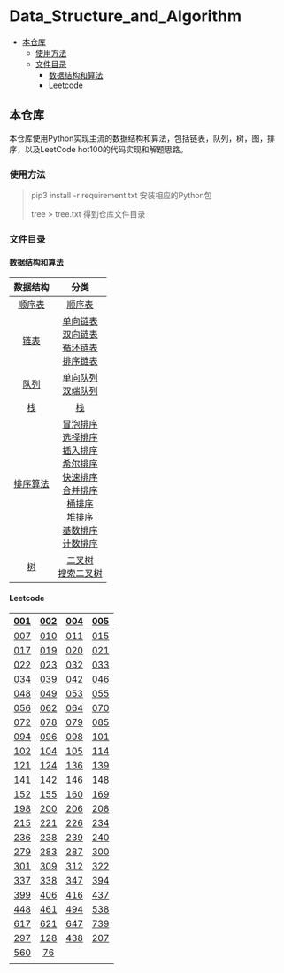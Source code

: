 # Data_Structure_and_Algorithm

- [本仓库](#---)
  * [使用方法](#----)
  * [文件目录](#----)
    + [数据结构和算法](#-------)
    + [Leetcode](#leetcode)



## 本仓库

本仓库使用Python实现主流的数据结构和算法，包括链表，队列，树，图，排序，以及LeetCode hot100的代码实现和解题思路。

### 使用方法




> pip3 install -r requirement.txt					安装相应的Python包
>
> tree > tree.txt 								    得到仓库文件目录

### 文件目录

#### 数据结构和算法

|                           数据结构                           |                             分类                             |
| :----------------------------------------------------------: | :----------------------------------------------------------: |
| [顺序表](https://github.com/lichong0309/Data_Structure_and_Algorithm/tree/main/Data_Structure/_00_list) | [顺序表](https://github.com/lichong0309/Data_Structure_and_Algorithm/blob/main/Data_Structure/_00_list/list.py) |
| [链表](https://github.com/lichong0309/Data_Structure_and_Algorithm/tree/main/Data_Structure/_01_linkList) | [单向链表](https://github.com/lichong0309/Data_Structure_and_Algorithm/blob/main/Data_Structure/_01_linkList/singleLink.py)<br />[双向链表](https://github.com/lichong0309/Data_Structure_and_Algorithm/blob/main/Data_Structure/_01_linkList/doubleLink.py)<br />[循环链表](https://github.com/lichong0309/Data_Structure_and_Algorithm/blob/main/Data_Structure/_01_linkList/circleSingleLink.py)<br />[排序链表](https://github.com/lichong0309/Data_Structure_and_Algorithm/blob/main/Data_Structure/_01_linkList/sortLink.py) |
| [队列](https://github.com/lichong0309/Data_Structure_and_Algorithm/tree/main/Data_Structure/_02_queue) | [单向队列](https://github.com/lichong0309/Data_Structure_and_Algorithm/blob/main/Data_Structure/_02_queue/queue.py)<br />[双端队列](https://github.com/lichong0309/Data_Structure_and_Algorithm/blob/main/Data_Structure/_02_queue/doubleEndedQueue.py) |
| [栈](https://github.com/lichong0309/Data_Structure_and_Algorithm/tree/main/Data_Structure/_03_stack) | [栈](https://github.com/lichong0309/Data_Structure_and_Algorithm/tree/main/Data_Structure/_03_stack) |
| [排序算法](https://github.com/lichong0309/Data_Structure_and_Algorithm/tree/main/Data_Structure/_04_sortAlgorithm) | [冒泡排序](https://github.com/lichong0309/Data_Structure_and_Algorithm/tree/main/Data_Structure/_04_sortAlgorithm/_00_bubbleSort)<br />[选择排序](https://github.com/lichong0309/Data_Structure_and_Algorithm/tree/main/Data_Structure/_04_sortAlgorithm/_01_selectionSort)<br />[插入排序](https://github.com/lichong0309/Data_Structure_and_Algorithm/tree/main/Data_Structure/_04_sortAlgorithm/_02_insertionSort)<br />[希尔排序](https://github.com/lichong0309/Data_Structure_and_Algorithm/tree/main/Data_Structure/_04_sortAlgorithm/_03_shellSort)<br />[快速排序](https://github.com/lichong0309/Data_Structure_and_Algorithm/tree/main/Data_Structure/_04_sortAlgorithm/_04_quickSort)<br />[合并排序](https://github.com/lichong0309/Data_Structure_and_Algorithm/tree/main/Data_Structure/_04_sortAlgorithm/_04_quickSort)<br />[桶排序](https://github.com/lichong0309/Data_Structure_and_Algorithm/tree/main/Data_Structure/_04_sortAlgorithm/_06_bucketSort)<br />[堆排序](https://github.com/lichong0309/Data_Structure_and_Algorithm/tree/main/Data_Structure/_04_sortAlgorithm/_07_heapSort)<br />[基数排序](https://github.com/lichong0309/Data_Structure_and_Algorithm/tree/main/Data_Structure/_04_sortAlgorithm/_08_radixSort)<br />[计数排序](https://github.com/lichong0309/Data_Structure_and_Algorithm/tree/main/Data_Structure/_04_sortAlgorithm) |
| [树](https://github.com/lichong0309/Data_Structure_and_Algorithm/tree/main/Data_Structure/_05_tree) | [二叉树](https://github.com/lichong0309/Data_Structure_and_Algorithm/tree/main/Data_Structure/_05_tree/binaryTree)<br />[搜索二叉树](https://github.com/lichong0309/Data_Structure_and_Algorithm/tree/main/Data_Structure/_05_tree/binarySearchTree) |

#### Leetcode

| [001](https://github.com/lichong0309/Data_Structure_and_Algorithm/tree/main/LeetCodeHot100/_001_%E4%B8%A4%E6%95%B0%E4%B9%8B%E5%92%8C) | [002](https://github.com/lichong0309/Data_Structure_and_Algorithm/tree/main/LeetCodeHot100/_002_%E4%B8%A4%E6%95%B0%E7%9B%B8%E5%8A%A0) | [004](https://github.com/lichong0309/Data_Structure_and_Algorithm/tree/main/LeetCodeHot100/_004_%E5%AF%BB%E6%89%BE%E4%B8%A4%E4%B8%AA%E6%AD%A3%E5%BA%8F%E6%95%B0%E7%BB%84%E7%9A%84%E4%B8%AD%E4%BD%8D%E6%95%B0) | [005](https://github.com/lichong0309/Data_Structure_and_Algorithm/tree/main/LeetCodeHot100/_005_%E6%9C%80%E9%95%BF%E5%9B%9E%E6%96%87%E5%AD%90%E4%B8%B2) |
| :----------------------------------------------------------: | :----------------------------------------------------------: | :----------------------------------------------------------: | :----------------------------------------------------------: |
| [007](https://github.com/lichong0309/Data_Structure_and_Algorithm/tree/main/LeetCodeHot100/_007_%E6%95%B4%E6%95%B0%E5%8F%8D%E8%BD%AC) | [010](https://github.com/lichong0309/Data_Structure_and_Algorithm/tree/main/LeetCodeHot100/_010_%E6%AD%A3%E5%88%99%E8%A1%A8%E8%BE%BE%E5%BC%8F%E5%8C%B9%E9%85%8D) | [011](https://github.com/lichong0309/Data_Structure_and_Algorithm/tree/main/LeetCodeHot100/_011_%E7%9B%9B%E6%9C%80%E5%A4%9A%E6%B0%B4%E7%9A%84%E5%AE%B9%E5%99%A8) | [015](https://github.com/lichong0309/Data_Structure_and_Algorithm/tree/main/LeetCodeHot100/_015_%E4%B8%89%E6%95%B0%E4%B9%8B%E5%92%8C) |
| [017](https://github.com/lichong0309/Data_Structure_and_Algorithm/tree/main/LeetCodeHot100/_017_%E7%94%B5%E8%AF%9D%E5%8F%B7%E7%A0%81%E7%9A%84%E5%AD%97%E6%AF%8D%E7%BB%84%E5%90%88) | [019](https://github.com/lichong0309/Data_Structure_and_Algorithm/tree/main/LeetCodeHot100/_019_%E5%88%A0%E9%99%A4%E9%93%BE%E8%A1%A8%E7%9A%84%E5%80%92%E6%95%B0%E7%AC%ACN%E4%B8%AA%E8%8A%82%E7%82%B9) | [020](https://github.com/lichong0309/Data_Structure_and_Algorithm/tree/main/LeetCodeHot100/_020_%E6%9C%89%E6%95%88%E7%9A%84%E6%8B%AC%E5%8F%B7) | [021](https://github.com/lichong0309/Data_Structure_and_Algorithm/tree/main/LeetCodeHot100/_021_%E5%90%88%E5%B9%B6%E4%B8%A4%E4%B8%AA%E6%9C%89%E5%BA%8F%E9%93%BE%E8%A1%A8) |
| [022](https://github.com/lichong0309/Data_Structure_and_Algorithm/tree/main/LeetCodeHot100/_022_%E6%8B%AC%E5%8F%B7%E7%94%9F%E6%88%90) | [023](https://github.com/lichong0309/Data_Structure_and_Algorithm/tree/main/LeetCodeHot100/_023_%E5%90%88%E5%B9%B6K%E4%B8%AA%E5%8D%87%E5%BA%8F%E9%93%BE%E8%A1%A8) | [032](https://github.com/lichong0309/Data_Structure_and_Algorithm/tree/main/LeetCodeHot100/_032_%E6%9C%80%E9%95%BF%E6%9C%89%E6%95%88%E6%8B%AC%E5%8F%B7) | [033](https://github.com/lichong0309/Data_Structure_and_Algorithm/tree/main/LeetCodeHot100/_033_%E6%90%9C%E7%B4%A2%E6%97%8B%E8%BD%AC%E6%8E%92%E5%BA%8F%E6%95%B0%E7%BB%84) |
| [034](https://github.com/lichong0309/Data_Structure_and_Algorithm/tree/main/LeetCodeHot100/_034_%E5%9C%A8%E6%8E%92%E5%BA%8F%E6%95%B0%E7%BB%84%E4%B8%AD%E6%9F%A5%E6%89%BE%E5%85%83%E7%B4%A0%E7%9A%84%E7%AC%AC%E4%B8%80%E4%B8%AA%E5%92%8C%E6%9C%80%E5%90%8E%E4%B8%80%E4%B8%AA%E4%BD%8D%E7%BD%AE) | [039](https://github.com/lichong0309/Data_Structure_and_Algorithm/tree/main/LeetCodeHot100/_039_%E7%BB%84%E5%90%88%E6%80%BB%E5%92%8C) | [042](https://github.com/lichong0309/Data_Structure_and_Algorithm/tree/main/LeetCodeHot100/_042_%E6%8E%A5%E9%9B%A8%E6%B0%B4) | [046](https://github.com/lichong0309/Data_Structure_and_Algorithm/tree/main/LeetCodeHot100/_046_%E5%85%A8%E6%8E%92%E5%88%97) |
| [048](https://github.com/lichong0309/Data_Structure_and_Algorithm/tree/main/LeetCodeHot100/_048_%E6%97%8B%E8%BD%AC%E5%9B%BE%E5%83%8F) | [049](https://github.com/lichong0309/Data_Structure_and_Algorithm/tree/main/LeetCodeHot100/_049_%E5%AD%97%E6%AF%8D%E5%BC%82%E4%BD%8D%E8%AF%8D%E5%88%86%E7%BB%84) | [053](https://github.com/lichong0309/Data_Structure_and_Algorithm/tree/main/LeetCodeHot100/_053_%E6%9C%80%E5%A4%A7%E5%AD%90%E6%95%B0%E7%BB%84%E5%92%8C) | [055](https://github.com/lichong0309/Data_Structure_and_Algorithm/tree/main/LeetCodeHot100/_055_%E8%B7%B3%E8%B7%83%E6%B8%B8%E6%88%8F) |
| [056](https://github.com/lichong0309/Data_Structure_and_Algorithm/tree/main/LeetCodeHot100/_056_%E5%90%88%E5%B9%B6%E5%8C%BA%E9%97%B4) | [062](https://github.com/lichong0309/Data_Structure_and_Algorithm/tree/main/LeetCodeHot100/_062_%E4%B8%8D%E5%90%8C%E8%B7%AF%E5%BE%84) | [064](https://github.com/lichong0309/Data_Structure_and_Algorithm/tree/main/LeetCodeHot100/_064_%E6%9C%80%E5%B0%8F%E8%B7%AF%E5%BE%84%E5%92%8C) | [070](https://github.com/lichong0309/Data_Structure_and_Algorithm/tree/main/LeetCodeHot100/_070_%E7%88%AC%E6%A5%BC%E6%A2%AF) |
| [072](https://github.com/lichong0309/Data_Structure_and_Algorithm/tree/main/LeetCodeHot100/_072_%E7%BC%96%E8%BE%91%E8%B7%9D%E7%A6%BB) | [078](https://github.com/lichong0309/Data_Structure_and_Algorithm/tree/main/LeetCodeHot100/_078_%E5%AD%90%E9%9B%86) | [079](https://github.com/lichong0309/Data_Structure_and_Algorithm/tree/main/LeetCodeHot100/_079_%E5%8D%95%E8%AF%8D%E6%90%9C%E7%B4%A2) | [085](https://github.com/lichong0309/Data_Structure_and_Algorithm/tree/main/LeetCodeHot100/_085_%E6%9C%80%E5%A4%A7%E7%9F%A9%E5%BD%A2) |
| [094](https://github.com/lichong0309/Data_Structure_and_Algorithm/tree/main/LeetCodeHot100/_094_%E4%BA%8C%E5%8F%89%E6%A0%91%E7%9A%84%E4%B8%AD%E5%BA%8F%E9%81%8D%E5%8E%86) | [096](https://github.com/lichong0309/Data_Structure_and_Algorithm/tree/main/LeetCodeHot100/_096_%E4%B8%8D%E5%90%8C%E7%9A%84%E4%BA%8C%E5%8F%89%E6%90%9C%E7%B4%A2%E6%A0%91) | [098](https://github.com/lichong0309/Data_Structure_and_Algorithm/tree/main/LeetCodeHot100/_098_%E9%AA%8C%E8%AF%81%E4%BA%8C%E5%8F%89%E6%90%9C%E7%B4%A2%E6%A0%91) | [101](https://github.com/lichong0309/Data_Structure_and_Algorithm/tree/main/LeetCodeHot100/_101_%E5%AF%B9%E7%A7%B0%E4%BA%8C%E5%8F%89%E6%A0%91) |
| [102](https://github.com/lichong0309/Data_Structure_and_Algorithm/tree/main/LeetCodeHot100/_102_%E4%BA%8C%E5%8F%89%E6%A0%91%E7%9A%84%E5%B1%82%E5%BA%8F%E9%81%8D%E5%8E%86) | [104](https://github.com/lichong0309/Data_Structure_and_Algorithm/tree/main/LeetCodeHot100/_104_%E4%BA%8C%E5%8F%89%E6%A0%91%E7%9A%84%E6%9C%80%E5%A4%A7%E6%B7%B1%E5%BA%A6) | [105](https://github.com/lichong0309/Data_Structure_and_Algorithm/tree/main/LeetCodeHot100/_105_%E4%BB%8E%E5%89%8D%E5%BA%8F%E4%B8%8E%E4%B8%AD%E5%BA%8F%E9%81%8D%E5%8E%86%E5%BA%8F%E5%88%97%E6%9E%84%E9%80%A0%E4%BA%8C%E5%8F%89%E6%A0%91) | [114](https://github.com/lichong0309/Data_Structure_and_Algorithm/tree/main/LeetCodeHot100/_114_%E4%BA%8C%E5%8F%89%E6%A0%91%E5%B1%95%E5%BC%80%E4%B8%BA%E9%93%BE%E8%A1%A8) |
| [121](https://github.com/lichong0309/Data_Structure_and_Algorithm/tree/main/LeetCodeHot100/_121_%E4%B9%B0%E5%8D%96%E8%82%A1%E7%A5%A8%E7%9A%84%E6%9C%80%E4%BD%B3%E6%97%B6%E6%9C%BA) | [124](https://github.com/lichong0309/Data_Structure_and_Algorithm/tree/main/LeetCodeHot100/_124_%E4%BA%8C%E5%8F%89%E6%A0%91%E4%B8%AD%E7%9A%84%E6%9C%80%E5%A4%A7%E8%B7%AF%E5%BE%84%E5%92%8C) | [136](https://github.com/lichong0309/Data_Structure_and_Algorithm/tree/main/LeetCodeHot100/_136_%E5%8F%AA%E5%87%BA%E7%8E%B0%E4%B8%80%E6%AC%A1%E7%9A%84%E6%95%B0%E5%AD%97) | [139](https://github.com/lichong0309/Data_Structure_and_Algorithm/tree/main/LeetCodeHot100/_139_%E5%8D%95%E8%AF%8D%E6%8B%86%E5%88%86) |
| [141](https://github.com/lichong0309/Data_Structure_and_Algorithm/tree/main/LeetCodeHot100/_141_%E7%8E%AF%E5%BD%A2%E9%93%BE%E8%A1%A8) | [142](https://github.com/lichong0309/Data_Structure_and_Algorithm/tree/main/LeetCodeHot100/_142_%E7%8E%AF%E5%BD%A2%E9%93%BE%E8%A1%A8II) | [146](https://github.com/lichong0309/Data_Structure_and_Algorithm/tree/main/LeetCodeHot100/_146_LRU%E7%BC%93%E5%AD%98) | [148](https://github.com/lichong0309/Data_Structure_and_Algorithm/tree/main/LeetCodeHot100/_148_%E6%8E%92%E5%BA%8F%E9%93%BE%E8%A1%A8) |
| [152](https://github.com/lichong0309/Data_Structure_and_Algorithm/tree/main/LeetCodeHot100/_152_%E4%B9%98%E7%A7%AF%E6%9C%80%E5%A4%A7%E7%9A%84%E5%AD%90%E6%95%B0%E7%BB%84) | [155](https://github.com/lichong0309/Data_Structure_and_Algorithm/tree/main/LeetCodeHot100/_155_%E6%9C%80%E5%B0%8F%E6%A0%88) | [160](https://github.com/lichong0309/Data_Structure_and_Algorithm/tree/main/LeetCodeHot100/_160_%E7%9B%B8%E4%BA%A4%E9%93%BE%E8%A1%A8) | [169](https://github.com/lichong0309/Data_Structure_and_Algorithm/tree/main/LeetCodeHot100/_169_%E5%A4%9A%E6%95%B0%E5%85%83%E7%B4%A0) |
| [198](https://github.com/lichong0309/Data_Structure_and_Algorithm/tree/main/LeetCodeHot100/_198_%E6%89%93%E5%AE%B6%E5%8A%AB%E8%88%8D) | [200](https://github.com/lichong0309/Data_Structure_and_Algorithm/tree/main/LeetCodeHot100/_200_%E5%B2%9B%E5%B1%BF%E6%95%B0%E9%87%8F) | [206](https://github.com/lichong0309/Data_Structure_and_Algorithm/tree/main/LeetCodeHot100/_206_%E5%8F%8D%E8%BD%AC%E9%93%BE%E8%A1%A8) | [208](https://github.com/lichong0309/Data_Structure_and_Algorithm/tree/main/LeetCodeHot100/_208_%E5%AE%9E%E7%8E%B0Trie(%E5%89%8D%E7%BC%80%E6%A0%91)) |
| [215](https://github.com/lichong0309/Data_Structure_and_Algorithm/tree/main/LeetCodeHot100/_215_%E6%95%B0%E7%BB%84%E4%B8%AD%E7%9A%84%E7%AC%ACK%E4%B8%AA%E6%9C%80%E5%A4%A7%E5%85%83%E7%B4%A0) | [221](https://github.com/lichong0309/Data_Structure_and_Algorithm/tree/main/LeetCodeHot100/_221_%E6%9C%80%E5%A4%A7%E6%AD%A3%E6%96%B9%E5%BD%A2) | [226](https://github.com/lichong0309/Data_Structure_and_Algorithm/tree/main/LeetCodeHot100/_226_%E7%BF%BB%E8%BD%AC%E4%BA%8C%E5%8F%89%E6%A0%91) | [234](https://github.com/lichong0309/Data_Structure_and_Algorithm/tree/main/LeetCodeHot100/_234_%E5%9B%9E%E6%96%87%E9%93%BE%E8%A1%A8) |
| [236](https://github.com/lichong0309/Data_Structure_and_Algorithm/tree/main/LeetCodeHot100/_236_%E4%BA%8C%E5%8F%89%E6%A0%91%E7%9A%84%E6%9C%80%E8%BF%91%E5%85%AC%E5%85%B1%E7%A5%96%E5%85%88) | [238](https://github.com/lichong0309/Data_Structure_and_Algorithm/tree/main/LeetCodeHot100/_238_%E9%99%A4%E8%87%AA%E8%BA%AB%E4%BB%A5%E5%A4%96%E7%9A%84%E6%95%B0%E7%BB%84%E7%9A%84%E4%B9%98%E7%A7%AF) | [239](https://github.com/lichong0309/Data_Structure_and_Algorithm/tree/main/LeetCodeHot100/_239_%E6%BB%91%E5%8A%A8%E7%AA%97%E5%8F%A3%E6%9C%80%E5%A4%A7%E5%80%BC) | [240](https://github.com/lichong0309/Data_Structure_and_Algorithm/tree/main/LeetCodeHot100/_240_%E6%90%9C%E7%B4%A2%E4%BA%8C%E7%BB%B4%E7%9F%A9%E9%98%B5II) |
| [279](https://github.com/lichong0309/Data_Structure_and_Algorithm/tree/main/LeetCodeHot100/_279_%E5%AE%8C%E5%85%A8%E5%B9%B3%E6%96%B9%E6%95%B0) | [283](https://github.com/lichong0309/Data_Structure_and_Algorithm/tree/main/LeetCodeHot100/_283_%E7%A7%BB%E5%8A%A8%E9%9B%B6) | [287](https://github.com/lichong0309/Data_Structure_and_Algorithm/tree/main/LeetCodeHot100/_287_%E5%AF%BB%E6%89%BE%E9%87%8D%E5%A4%8D%E6%95%B0) | [300](https://github.com/lichong0309/Data_Structure_and_Algorithm/tree/main/LeetCodeHot100/_300_%E6%9C%80%E9%95%BF%E9%80%92%E5%A2%9E%E5%AD%90%E5%BA%8F%E5%88%97) |
| [301](https://github.com/lichong0309/Data_Structure_and_Algorithm/tree/main/LeetCodeHot100/_301_%E5%88%A0%E9%99%A4%E6%97%A0%E6%95%88%E7%9A%84%E6%8B%AC%E5%8F%B7) | [309](https://github.com/lichong0309/Data_Structure_and_Algorithm/tree/main/LeetCodeHot100/_309_%E6%9C%80%E4%BD%B3%E4%B9%B0%E5%8D%96%E8%82%A1%E7%A5%A8%E6%97%B6%E6%9C%BA%E5%90%AB%E5%86%B7%E5%86%BB%E6%9C%9F) | [312](https://github.com/lichong0309/Data_Structure_and_Algorithm/tree/main/LeetCodeHot100/_312_%E6%88%B3%E6%B0%94%E7%90%83) | [322](https://github.com/lichong0309/Data_Structure_and_Algorithm/tree/main/LeetCodeHot100/_322_%E9%9B%B6%E9%92%B1%E5%85%91%E6%8D%A2) |
| [337](https://github.com/lichong0309/Data_Structure_and_Algorithm/tree/main/LeetCodeHot100/_337_%E6%89%93%E5%AE%B6%E5%8A%AB%E8%88%8DIII) | [338](https://github.com/lichong0309/Data_Structure_and_Algorithm/tree/main/LeetCodeHot100/_338_%E6%AF%94%E7%89%B9%E4%BD%8D%E8%AE%A1%E6%95%B0) | [347](https://github.com/lichong0309/Data_Structure_and_Algorithm/tree/main/LeetCodeHot100/_347_%E5%89%8D%20K%20%E4%B8%AA%E9%AB%98%E9%A2%91%E5%85%83%E7%B4%A0) | [394](https://github.com/lichong0309/Data_Structure_and_Algorithm/tree/main/LeetCodeHot100/_394_%E5%AD%97%E7%AC%A6%E4%B8%B2%E8%A7%A3%E7%A0%81) |
| [399](https://github.com/lichong0309/Data_Structure_and_Algorithm/tree/main/LeetCodeHot100/_399_%E9%99%A4%E6%B3%95%E6%B1%82%E5%80%BC) | [406](https://github.com/lichong0309/Data_Structure_and_Algorithm/tree/main/LeetCodeHot100/_406_%E6%A0%B9%E6%8D%AE%E8%BA%AB%E9%AB%98%E9%87%8D%E5%BB%BA%E9%98%9F%E5%88%97) | [416](https://github.com/lichong0309/Data_Structure_and_Algorithm/tree/main/LeetCodeHot100/_416_%E5%88%86%E5%89%B2%E7%AD%89%E5%92%8C%E5%AD%90%E9%9B%86) | [437](https://github.com/lichong0309/Data_Structure_and_Algorithm/tree/main/LeetCodeHot100/_437_%E8%B7%AF%E5%BE%84%E6%80%BB%E5%92%8CIII) |
| [448](https://github.com/lichong0309/Data_Structure_and_Algorithm/tree/main/LeetCodeHot100/_448_%E6%89%BE%E5%88%B0%E6%89%80%E6%9C%89%E6%95%B0%E7%BB%84%E4%B8%AD%E5%B0%8F%E6%97%B6%E7%9A%84%E6%95%B0%E5%AD%97) | [461](https://github.com/lichong0309/Data_Structure_and_Algorithm/tree/main/LeetCodeHot100/_461_%E6%B1%89%E6%98%8E%E8%B7%9D%E7%A6%BB) | [494](https://github.com/lichong0309/Data_Structure_and_Algorithm/tree/main/LeetCodeHot100/_494_%E7%9B%AE%E6%A0%87%E5%92%8C) | [538](https://github.com/lichong0309/Data_Structure_and_Algorithm/tree/main/LeetCodeHot100/_538_%E6%8A%8A%E4%BA%8C%E5%8F%89%E6%A0%91%E8%BD%AC%E6%8D%A2%E6%88%90%E7%B4%AF%E5%8A%A0%E6%A0%91) |
| [617](https://github.com/lichong0309/Data_Structure_and_Algorithm/tree/main/LeetCodeHot100/_617_%E5%90%88%E5%B9%B6%E4%BA%8C%E5%8F%89%E6%A0%91) | [621](https://github.com/lichong0309/Data_Structure_and_Algorithm/tree/main/LeetCodeHot100/_621_%E4%BB%BB%E5%8A%A1%E8%B0%83%E5%BA%A6%E5%99%A8) | [647](https://github.com/lichong0309/Data_Structure_and_Algorithm/tree/main/LeetCodeHot100/_647_%E5%9B%9E%E6%96%87%E5%AD%90%E4%B8%B2) | [739](https://github.com/lichong0309/Data_Structure_and_Algorithm/tree/main/LeetCodeHot100/_739_%E6%AF%8F%E6%97%A5%E6%B8%A9%E5%BA%A6) |
| [297](https://github.com/lichong0309/Data_Structure_and_Algorithm/tree/main/LeetCodeHot100/_297_%E4%BA%8C%E5%8F%89%E6%A0%91%E7%9A%84%E5%BA%8F%E5%88%97%E5%8C%96%E4%B8%8E%E5%8F%8D%E5%BA%8F%E5%88%97%E5%8C%96) | [128](https://github.com/lichong0309/Data_Structure_and_Algorithm/tree/main/LeetCodeHot100/_128_%E6%9C%80%E9%95%BF%E8%BF%9E%E7%BB%AD%E5%BA%8F%E5%88%97) | [438](https://github.com/lichong0309/Data_Structure_and_Algorithm/tree/main/LeetCodeHot100/_438_%E6%89%BE%E5%88%B0%E5%AD%97%E7%AC%A6%E4%B8%B2%E4%B8%AD%E6%89%80%E6%9C%89%E5%AD%97%E6%AF%8D%E5%BC%82%E4%BD%8D%E8%AF%8D) | [207](https://github.com/lichong0309/Data_Structure_and_Algorithm/tree/main/LeetCodeHot100/_207_%E8%AF%BE%E7%A8%8B%E8%A1%A8) |
| [560](https://github.com/lichong0309/Data_Structure_and_Algorithm/tree/main/LeetCodeHot100/_560_%E5%92%8C%E4%B8%BAK%E7%9A%84%E5%AD%90%E6%95%B0%E7%BB%84) | [76](https://github.com/lichong0309/Data_Structure_and_Algorithm/tree/main/LeetCodeHot100/_076_%E6%9C%80%E5%B0%8F%E8%A6%86%E7%9B%96%E5%AD%90%E4%B8%B2) |                                                              |                                                              |
|                                                              |                                                              |                                                              |                                                              |









